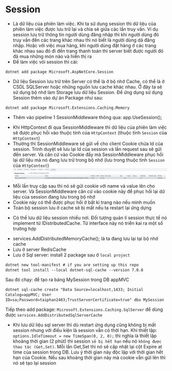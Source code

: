 # Session
- Là dữ liệu của phiên làm việc. Khi ta sử dụng session thì dữ liệu của phiên làm việc được lưu trữ lại và chia sẻ giữa các lần truy vấn. Ví dụ session lưu trữ thông tin người dùng đăng nhập thì khi người dùng đó truy vấn đến các trang khác nhau thì nó biết là người dùng dã đăng nhập. Hoặc với việc mua hàng, khi người dùng đặt hàng ở các trang khác nhau sau đó đi đến trang thanh toán thì server biết được người đó đã mua những món nào và hiển thị ra
- Để làm việc vói session thì cài:
```
dotnet add package Microsoft.AspNetCore.Session
```
+ Dữ liệu Session lưu trữ trên Server có thể là ở bộ nhớ Cache, có thể là ở CSDL SQLServer hoặc những nguồn lưu cache khác nhau. Ở đây ta sẽ sử dụng bộ nhớ làm Storage lưu dữ liệu Session. Để ứng dụng sử dụng Session thêm vào dự án Package như sau:
```
dotnet add package Microsoft.Extensions.Caching.Memory
``` 
- Thêm vào pipeline 1 SessionMiddleware thông qua: app.UseSession();
+ Khi HttpContext đi qua SessionMiddleware thì dữ liệu của phiên làm việc sẽ được phục hồi vào thuộc tính của `HttpContext` (thuộc tính `Session` của `HttpContext`)
+ Thường thì SessionMiddleware sẽ gửi về cho client Cookie chứa Id của session. Trình duyệt sẽ lưu lại Id của session và lần request sau sẽ gửi đến server. Và căn cứ vào Cookie đấy mà SessionMiddleware phục hồi lại dữ liệu mà nó đang lưu trữ trong bộ nhớ (lưu trong thuộc tính `Session` của `HttpContext`)
![Alt text](./images/image.png)
+ Mỗi lần truy cập sau thì nó sẽ gửi cookie với name và value lên cho server. Và SessionMiddleware căn cứ vào cookie này để phục hồi lại dữ liệu của session đang lưu trong bộ nhớ
+ Cookie này có thể được phục hồi ở bất kì trang nào nếu mình muốn
+ Toàn bộ session lưu ở cache sẽ bị mất nếu ta restart lại ứng dựng
- Có thể lưu dữ liệu session nhiều nơi. Đối tượng quản lí session thực tế nó implement từ IDistributedCache. Từ interface này nó triển kai ra một số trường hợp
+ services.AddDistributedMemoryCache(); là ta đang lưu lại tại bộ nhớ cache
+ Lưu ở server RedisCache
+ Lưu ở Sql server: install 2 package sau ở `local project`
```
dotnet new tool-manifest # if you are setting up this repo
dotnet tool install --local dotnet-sql-cache --version 7.0.8
```
Sau đó chạy: để tạo ra bảng MySession trong DB appMVC
```
dotnet sql-cache create "Data Source=localhost,1433; Initial Catalog=appMVC; User ID=sa;Password=taiphan2403;TrustServerCertificate=true" dbo MySession
```
Tiếp theo add package: `Microsoft.Extensions.Caching.SqlServer` để dùng được `services.AddDistributedSqlServerCache`
- Khi lưu dữ liệu sql server thì dù restart ứng dụng cũng không bị mất session nhưng với điều kiện là session vẫn có thời hạn.
Khi thiết lập:  
`options.IdleTimeout = new TimeSpan(0, 2, 0);` thì nghĩa là thiết lập khoảng thời gian (2 phút) thì session `sẽ bị hết hạn` nếu nó `không được thao tác (Get,Set)`. Mỗi lần Get,Set thì nó sẽ cập nhật lại cột Expire at time của session trong DB. Lưu ý thời gian này độc lập với thời gian hết hạn của Cookie. Nếu sau khoảng thời gian này mà cookie vẫn gửi lên thì nó sẽ tạo lại session

